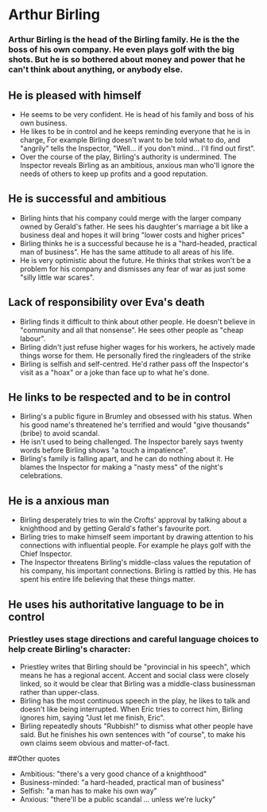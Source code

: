 # Arthur Birling
### Arthur Birling is the head of the Birling family. He is the the boss of his own company. He even plays golf with the big shots. But he is so bothered about money and power that he can't think about anything, or anybody else.

## He is pleased with himself
- He seems to be very confident. He is head of his family and boss of his own business.
- He likes to be in control and he keeps reminding everyone that he is in charge, For example Birling doesn't want to be told what to do, and "angrily" tells the Inspector, "Well... if you don't mind... I'll find out first".
- Over the course of the play, Birling's authority is undermined. The Inspector reveals Birling as an ambitious, anxious man who'll ignore the needs of others to keep up profits and a good reputation.

## He is successful and ambitious
- Birling hints that his company could merge with the larger company owned by Gerald's father. He sees his daughter's marriage a bit like a business deal and hopes it will bring "lower costs and higher prices"
- Birling thinks he is a successful because he is a "hard-headed, practical man of business". He has the same attitude to all areas of his life.
- He is very optimistic about the future. He thinks that strikes won't be a problem for his company and dismisses any fear of war as just some "silly little war scares".

## Lack of responsibility over Eva's death
- Birling finds it difficult to think about other people. He doesn't believe in "community and all that nonsense". He sees other people as "cheap labour".
- Birling didn't just refuse higher wages for his workers, he actively made things worse for them. He personally fired the ringleaders of the strike
- Birling is selfish and self-centred. He'd rather pass off the Inspector's visit as a "hoax" or a joke than face up to what he's done.

## He links to be respected and to be in control
- Birling's a public figure in Brumley and obsessed with his status. When his good name's threatened he's terrified and would "give thousands"(bribe) to avoid scandal.
- He isn't used to being challenged. The Inspector barely says twenty words before Birling shows "a touch a impatience".
- Birling's family is falling apart, and he can do nothing about it. He blames the Inspector for making a "nasty mess" of the night's celebrations.

## He is a anxious man
- Birling desperately tries to win the Crofts' approval by talking about a knighthood and by getting Gerald's father's favourite port. 
- Birling tries to make himself seem important by drawing attention to his connections with influential people. For example he plays golf with the Chief Inspector.
- The Inspector threatens Birling's middle-class values the reputation of his company, his important connections. Birling is rattled by this. He has spent his entire life believing that these things matter.

## He uses his authoritative language to be in control
### Priestley uses stage directions and careful language choices to help create Birling's character:
- Priestley writes that Birling should be "provincial in his speech", which means he has a regional accent. Accent and social class were closely linked, so it would be clear that Birling was a middle-class businessman rather than upper-class.
- Birling has the most continuous speech in the play, he likes to talk and doesn't like being interrupted. When Eric tries to correct him, Birling ignores him, saying "Just let me finish, Eric".
- Birling repeatedly shouts "Rubbish!" to dismiss what other people have said. But he finishes his own sentences with "of course", to make his own claims seem obvious and matter-of-fact. 


##Other quotes
- Ambitious: "there's a very good chance of a knighthood"
- Business-minded: "a hard-headed, practical man of business"
- Selfish: "a man has to make his own way"
- Anxious: "there'll be a public scandal ... unless we're lucky"